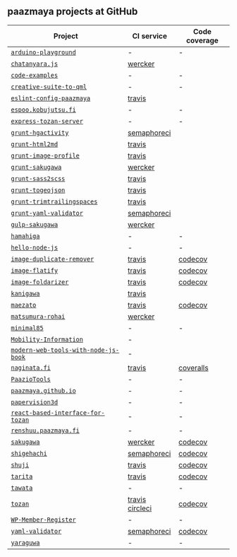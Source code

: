## paazmaya projects at GitHub

Project | CI service | Code coverage
------- | ---------- | -------------
[`arduino-playground`](https://github.com/paazmaya/arduino-playground) | - | -
[`chatanyara.js`](https://github.com/paazmaya/chatanyara.js) | [wercker](https://app.wercker.com/paazmaya/chatanyara.js ) |
[`code-examples`](https://github.com/paazmaya/code-examples) | - | -
[`creative-suite-to-qml`](https://github.com/paazmaya/creative-suite-to-qml) | - | -
[`eslint-config-paazmaya`](https://github.com/paazmaya/eslint-config-paazmaya) | [travis](https://travis-ci.org/paazmaya/eslint-config-paazmaya)
[`espoo.kobujutsu.fi`](https://github.com/paazmaya/espoo.kobujutsu.fi) | - | -
[`express-tozan-server`](https://github.com/paazmaya/express-tozan-server) | - | -
[`grunt-hgactivity`](https://github.com/paazmaya/grunt-hgactivity) | [semaphoreci](https://semaphoreci.com/paazmaya/grunt-hgactivity)
[`grunt-html2md`](https://github.com/paazmaya/grunt-html2md) | [travis](https://travis-ci.org/paazmaya/grunt-html2md)
[`grunt-image-profile`](https://github.com/paazmaya/grunt-image-profile) | [travis](https://travis-ci.org/paazmaya/grunt-image-profile)
[`grunt-sakugawa`](https://github.com/paazmaya/grunt-sakugawa) | [wercker](https://app.wercker.com/paazmaya/grunt-sakugawa) |
[`grunt-sass2scss`](https://github.com/paazmaya/grunt-sass2scss) | [travis](https://travis-ci.org/paazmaya/grunt-sass2scss)
[`grunt-togeojson`](https://github.com/paazmaya/grunt-togeojson) | [travis](https://travis-ci.org/paazmaya/grunt-togeojson)
[`grunt-trimtrailingspaces`](https://github.com/paazmaya/grunt-trimtrailingspaces) | [travis](https://travis-ci.org/paazmaya/grunt-trimtrailingspaces)
[`grunt-yaml-validator`](https://github.com/paazmaya/grunt-yaml-validator) | [semaphoreci](https://semaphoreci.com/paazmaya/grunt-yaml-validator)
[`gulp-sakugawa`](https://github.com/paazmaya/gulp-sakugawa) | [wercker](https://app.wercker.com/paazmaya/gulp-sakugawa) |
[`hamahiga`](https://github.com/paazmaya/hamahiga) | - | -
[`hello-node-js`](https://github.com/paazmaya/hello-node-js) | - | -
[`image-duplicate-remover`](https://github.com/paazmaya/image-duplicate-remover) | [travis](https://travis-ci.org/paazmaya/image-duplicate-remover) | [codecov](https://codecov.io/gh/paazmaya/image-duplicate-remover) |
[`image-flatify`](https://github.com/paazmaya/image-flatify) | [travis](https://travis-ci.org/paazmaya/image-flatify) | [codecov](https://codecov.io/gh/paazmaya/image-flatify) |
[`image-foldarizer`](https://github.com/paazmaya/image-foldarizer) | [travis](https://travis-ci.org/paazmaya/image-foldarizer) | [codecov](https://codecov.io/gh/paazmaya/image-foldarizer) |
[`kanigawa`](https://github.com/paazmaya/kanigawa) | [travis](https://travis-ci.org/paazmaya/kanigawa)
[`maezato`](https://github.com/paazmaya/maezato) | [travis](https://travis-ci.org/paazmaya/maezato) | [codecov](https://codecov.io/gh/paazmaya/maezato) |
[`matsumura-rohai`](https://github.com/paazmaya/matsumura-rohai) | [wercker](https://app.wercker.com/paazmaya/matsumura-rohai) |
[`minimal85`](https://github.com/paazmaya/minimal85) | - | -
[`Mobility-Information`](https://github.com/paazmaya/Mobility-Information) | -
[`modern-web-tools-with-node-js-book`](https://github.com/paazmaya/modern-web-tools-with-node-js-book) | -
[`naginata.fi`](https://github.com/paazmaya/naginata.fi) | [travis](https://travis-ci.org/paazmaya/naginata.fi) | [coveralls](https://coveralls.io/github/paazmaya/naginata.fi)
[`PaazioTools`](https://github.com/paazmaya/PaazioTools) | - | -
[`paazmaya.github.io`](https://github.com/paazmaya/paazmaya.github.io) | - | -
[`papervision3d`](https://github.com/paazmaya/papervision3d) | - | -
[`react-based-interface-for-tozan`](https://github.com/paazmaya/react-based-interface-for-tozan) | - | -
[`renshuu.paazmaya.fi`](https://github.com/paazmaya/renshuu.paazmaya.fi) | - | -
[`sakugawa`](https://github.com/paazmaya/sakugawa) | [wercker](https://app.wercker.com/paazmaya/sakugawa) | [codecov](https://codecov.io/gh/paazmaya/sakugawa) |
[`shigehachi`](https://github.com/paazmaya/shigehachi) | [semaphoreci](https://semaphoreci.com/paazmaya/shigehachi) | [codecov](https://codecov.io/gh/paazmaya/shigehachi) |
[`shuji`](https://github.com/paazmaya/shuji) | [travis](https://travis-ci.org/paazmaya/shuji) | [codecov](https://codecov.io/gh/paazmaya/shuji) |
[`tarita`](https://github.com/paazmaya/tarita) | [travis](https://travis-ci.org/paazmaya/tarita) | [codecov](https://codecov.io/gh/paazmaya/tarita) |
[`tawata`](https://github.com/paazmaya/tawata) | - | -
[`tozan`](https://github.com/paazmaya/tozan) | [travis](https://travis-ci.org/paazmaya/tozan) [circleci](https://circleci.com/gh/paazmaya/tozan) | [codecov](https://codecov.io/gh/paazmaya/tozan) |
[`WP-Member-Register`](https://github.com/paazmaya/WP-Member-Register) | - | -
[`yaml-validator`](https://github.com/paazmaya/yaml-validator) | [semaphoreci](https://semaphoreci.com/paazmaya/yaml-validator) | [codecov](https://codecov.io/gh/paazmaya/yaml-validator) |
[`yaraguwa`](https://github.com/paazmaya/yaraguwa) | - | -
